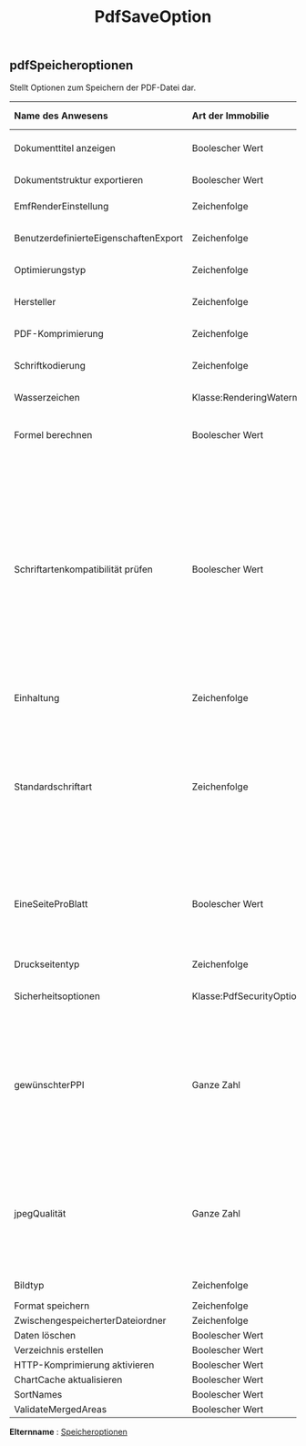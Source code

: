 ﻿---
title: PdfSaveOption
second_title: Aspose.Cells Cloud Documen
type: docs
url: /de/specification/model/pdfsaveoptions/
description: "Aspose.Cells Cloud-Modellspezifikation: PdfSaveOptions. Müheloses Bearbeiten von Excel und anderen Tabellenkalkulationsdokumenten mit Funktionen wie Öffnen, Generieren, Bearbeiten, Teilen, Zusammenführen, Vergleichen und Konvertieren"
kwords: Excel, Office, Tabellenkalkulation, Cloud REST API, PdfSaveOptions
weight: 50
---
## **pdfSpeicheroptionen**

 Stellt Optionen zum Speichern der PDF-Datei dar.

| Name des Anwesens| Art der Immobilie| Nullwerte zulassen| Schreibgeschützt| Standardwert| Beschreibung|
|:- |:- |:- |:- |:- |:- |
| Dokumenttitel anzeigen| Boolescher Wert| WAHR| FALSCH|| Gibt an, ob in der Titelleiste des Fensters der Dokumenttitel angezeigt werden soll.|
| Dokumentstruktur exportieren| Boolescher Wert| WAHR| FALSCH|| Gibt an, ob die Dokumentstruktur exportiert werden soll.|
| EmfRenderEinstellung| Zeichenfolge| WAHR| FALSCH|| Einstellung zum Rendern der EMF-Metadatei.|
| BenutzerdefinierteEigenschaftenExport| Zeichenfolge| WAHR| FALSCH|| Gibt an, wie CustomDocumentPropertyCollection in die Datei PDF exportiert werden.|
| Optimierungstyp| Zeichenfolge| WAHR| FALSCH|| Ruft den PDF-Optimierungstyp ab und legt ihn fest.|
| Hersteller| Zeichenfolge| WAHR| FALSCH|| Ruft den Produzenten des generierten PDF-Dokuments ab und legt ihn fest.|
| PDF-Komprimierung| Zeichenfolge| WAHR| FALSCH|| Geben Sie den Komprimierungsalgorithmus an.|
| Schriftkodierung| Zeichenfolge| WAHR| FALSCH|| Ruft die eingebettete Schriftkodierung im PDF ab oder legt sie fest.|
| Wasserzeichen|Klasse:RenderingWatermark| WAHR| FALSCH|| Ruft das Wasserzeichen für die Ausgabe ab oder legt es fest.|
| Formel berechnen| Boolescher Wert| WAHR| FALSCH|| Gibt an, ob Formeln vor dem Speichern der PDF-Datei berechnet werden. Der Standardwert ist „false“.|
| Schriftartenkompatibilität prüfen| Boolescher Wert| WAHR| FALSCH|| Gibt an, ob die Schriftartkompatibilität für jedes Zeichen im Text überprüft wird. Der Standardwert ist „true“. Das Deaktivieren dieser Eigenschaft kann zu einer besseren Leistung führen. Wenn jedoch die Standardschriftart oder die angegebene Schriftart des Textes/Zeichens nicht zum Rendern verwendet werden kann, können im generierten PDF unlesbare Zeichen (z. B. Block) auftreten. In solchen Fällen sollte der Benutzer diese Eigenschaft auf „true“ belassen, damit eine alternative Schriftart gesucht und stattdessen zum Rendern des Textes verwendet werden kann.|
| Einhaltung| Zeichenfolge| WAHR| FALSCH|| Die Arbeitsmappe wird gemäß PdfCompliance in dieser Eigenschaft ins PDF konvertiert.|
| Standardschriftart| Zeichenfolge| WAHR| FALSCH||Wenn Zeichen in Excel Unicode sind und nicht mit der richtigen Schriftart im Zellenstil festgelegt sind, können sie in PDFs und Bildern als Block angezeigt werden. Legen Sie die Standardschriftart wie MingLiu oder MS Gothic fest, um diese Zeichen anzuzeigen. Wenn diese Eigenschaft nicht festgelegt ist, verwendet Aspose.Cells die Standardschriftart des Systems, um diese Unicode-Zeichen anzuzeigen.|
| EineSeiteProBlatt| Boolescher Wert| WAHR| FALSCH|| Wenn OnePagePerSheet true ist, wird der gesamte Inhalt eines Blatts als Ergebnis nur auf einer Seite ausgegeben. Die Papiergröße von Seiteneinrichtung ist ungültig und die anderen Einstellungen von Seiteneinrichtung bleiben weiterhin wirksam.|
| Druckseitentyp| Zeichenfolge| WAHR| FALSCH|| Gibt an, welche Seiten nicht gedruckt werden.|
| Sicherheitsoptionen| Klasse:PdfSecurityOptions| WAHR| FALSCH|| Legen Sie diese Optionen fest, wenn Sicherheit im XLS2PDF-Ergebnis erforderlich ist.|
| gewünschterPPI| Ganze Zahl| WAHR| FALSCH||Legen Sie die gewünschte PPI (Pixel pro Zoll) für die Neuabtastung von Bildern und die JPEG-Qualität fest. Alle Bilder werden mit der angegebenen Qualitätseinstellung in JPEG konvertiert und Bilder, die größer als die angegebene PPI (Pixel pro Zoll) sind, werden neu abgetastet. Gewünschte Pixel pro Zoll: 220 hohe Qualität. 150 Bildschirmqualität. 96 E-Mail-Qualität.|
| jpegQualität| Ganze Zahl| WAHR| FALSCH|| Stellen Sie die gewünschte PPI (Pixel pro Zoll) der Neuabtastung von Bildern und die JPEG-Qualität ein. Alle Bilder werden mit der angegebenen Qualitätseinstellung in JPEG konvertiert und Bilder, die größer als die angegebene PPI (Pixel pro Zoll) sind, werden neu abgetastet. 0 - 100 % JPEG Qualität.|
| Bildtyp| Zeichenfolge| WAHR| FALSCH|| Stellt den Bildtyp beim Konvertieren des Diagramms und der Form dar.|
| Format speichern| Zeichenfolge| WAHR| FALSCH|||
| ZwischengespeicherterDateiordner| Zeichenfolge| WAHR| FALSCH|||
| Daten löschen| Boolescher Wert| WAHR| FALSCH|||
| Verzeichnis erstellen| Boolescher Wert| WAHR| FALSCH|||
| HTTP-Komprimierung aktivieren| Boolescher Wert| WAHR| FALSCH|||
| ChartCache aktualisieren| Boolescher Wert| WAHR| FALSCH|||
| SortNames| Boolescher Wert| WAHR| FALSCH|||
| ValidateMergedAreas| Boolescher Wert| WAHR| FALSCH|||

**Elternname** : [Speicheroptionen](/specification/model/saveoptions)

